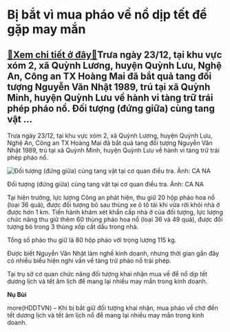 Bị bắt vì mua pháo về nổ dịp tết để gặp may mắn
===============================================

[:gift:Xem chi tiết ở đây:gift:](https://hddtvn.com/bi-bat-vi-mua-phao-ve-no-dip-tet-de-gap-may-man/)Trưa ngày 23/12, tại khu vực xóm 2, xã Quỳnh Lương, huyện Quỳnh Lưu, Nghệ An, Công an TX Hoàng Mai đã bắt quả tang đối tượng Nguyễn Văn Nhật 1989, trú tại xã Quỳnh Minh, huyện Quỳnh Lưu về hành vi tàng trữ trái phép pháo nổ. Đối tượng (đứng giữa) cùng tang vật …
----------------------------------------------------------------------------------------------------------------------------------------------------------------------------------------------------------------------------------------------------------------------


Trưa ngày 23/12, tại khu vực xóm 2, xã Quỳnh Lương, huyện Quỳnh Lưu, Nghệ An, Công an TX Hoàng Mai đã bắt quả tang đối tượng Nguyễn Văn Nhật 1989, trú tại xã Quỳnh Minh, huyện Quỳnh Lưu về hành vi tàng trữ trái phép pháo nổ.





![Đối tượng (đứng giữa) cùng tang vật tại cơ quan điều tra. Ảnh: CA NA](https://hddtvn.com/wp-content/uploads/2021/01/1336_phao.jpg "Đối tượng (đứng giữa) cùng tang vật tại cơ quan điều tra. Ảnh: CA NA")


Đối tượng (đứng giữa) cùng tang vật tại cơ quan điều tra. Ảnh: CA NA



Tại hiện trường, lực lượng Công an phát hiện, thu giữ 20 hộp pháo hoa nổ (loại 36 quả), được đối tượng bỏ sau thùng xe ô tô tải khi vừa rời khỏi nhà ở được hơn 1 km. Tiến hành khám xét khẩn cấp nhà ở của đối tượng, lực lượng chức năng thu giữ thêm 60 thùng pháo hoa nổ (loại 36 và 49 quả), được đối tượng bỏ trong 3 thùng xốp cất dấu trong nhà.


Tổng số pháo thu giữ là 80 hộp pháo với trọng lượng 115 kg.


Được biết Nguyễn Văn Nhật làm nghề kinh doanh, nhưng thời gian gần đây có nhiều biểu hiện nghi vấn về tàng trữ pháo nổ trái phép.


Tại trụ sở cơ quan chức năng đối tượng khai nhận mua về để nổ dịp tết dương lịch và tết âm lịch để mang lại nhiều may mắn trong kinh doanh.




**Nụ Bùi**



more(HDDTVN) – Khi bị bắt giữ đối tượng khai nhận, mua pháo về chờ đến tết dương lịch và tết âm lịch nổ để mang lại nhiều may mắn trong kinh doanh.

